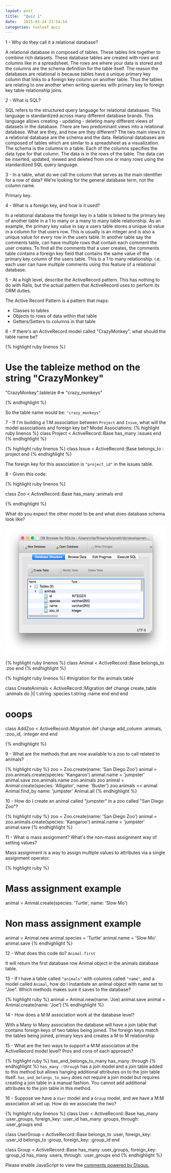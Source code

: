 ```yaml
---
layout: post
title:  "Quiz 1"
date:   2015-03-24 23:54:14
categories: tealeaf quiz
---
```







1 - Why do they call it a relational database?

   A relational database in composed of tables. These tables link together to combine rich datasets. These database tables are created with rows and columns like in a spreadsheet. The rows are where your data is stored and the columns are the schema definition for the table itself. The reason the databases are relational is because tables have a unique primary key column that links to a foreign key column on another table. Thus the tables are relating to one another when writing queries with primary key to foreign key table relationship joins.

2 - What is SQL?

   SQL refers to the structured query language for relational databases. This language is standardized across many different database brands. This language allows creating - updating - deleting many different views of datasets in the database.
   There are two predominant views into a relational database. What are they, and how are they different?
   The two main views in a relational database are the schema and the data. Relational databases are composed of tables which are similar to a spreadsheet as a visualization. The schema is the columns in a table. Each of the columns specifies the data type for that column. The data is in the rows of the table. The data can be inserted, updated, viewed and deleted from one or many rows using the standardized SQL query language.

3 - In a table, what do we call the column that serves as the main identifier for a row of data? We're looking for the general database term, not the column name.

   Primary key.

4 - What is a foreign key, and how is it used?

   In a relational database the foreign key in a table is linked to the primary key of another table in a 1 to many or a many to many table relationship. As an example, the primary key value in say a users table stores a unique id value in a column for that users row. This is usually is an integer and is also a unique value for every row in the users table. In another table say the comments table, can have multiple rows that contain each comment the user creates. To find all the comments that a user creates, the comments table contains a foreign key field that contains the same value of the primary key column of the users table. This is a 1 to many relationship. i.e. each user can have multiple comments using this feature of a relational database.

5 - At a high level, describe the ActiveRecord pattern. This has nothing to do with Rails, but the actual pattern that ActiveRecord uses to perform its ORM duties.

   The Active Record Pattern is a pattern that maps:

   * Classes to tables
   * Objects to rows of data within that table
   * Getters/Setters to columns in that table

6 - If there's an ActiveRecord model called "CrazyMonkey", what should the table name be?  

{% highlight ruby linenos %}
# Use the tableize method on the string "CrazyMonkey"

"CrazyMonkey".tableize
 #=> "crazy_monkeys"

{% endhighlight %}


So the table name would be: ```"crazy_monkeys"```


7 - If I'm building a 1:M association between ```Project``` and ```Issue```, what will the model associations and foreign key be?
Model Associations:
{% highlight ruby linenos %}
class Project < ActiveRecord::Base
  has_many :issues
end
{% endhighlight %}

{% highlight ruby linenos %}
class Issue < ActiveRecord::Base
  belongs_to : project
end
{% endhighlight %}

The foreign key for this association is ```"project_id"``` in the issues table.


8 -  Given this code:

{% highlight ruby linenos %}

class Zoo < ActiveRecord::Base
  has_many :animals
end

{% endhighlight %}

What do you expect the other model to be and what does database schema look like?

<img src="/images/animal_schema.png" alt="Screen Shot 2015-03-24 at 10.14.08 PM" width="549" height="400" />

{% highlight ruby linenos %}
class Animal < ActiveRecord::Base
  belongs_to :zoo
end
{% endhighlight %}

{% highlight ruby linenos %}
#migration for the animals table

class CreateAnimals < ActiveRecord::Migration
 def change
   create_table :animals do |t|
     t.string :species
     t.string :name
   end
 end
end

# ooops

class AddZoo < ActiveRecord::Migration
  def change
    add_column :animals, :zoo_id, :integer
  end
end

{% endhighlight %}


9 - What are the methods that are now available to a zoo to call related to animals?

{% highlight ruby %}
zoo = Zoo.create(name: 'San Diego Zoo')
animal = zoo.animals.create(species: 'Kangaroo')
animal.name = 'jumpster'
animal.save
zoo.animals.name
zoo.animals
zoo
animal = Animal.create(species: 'Alligator', name: 'Buster')
zoo.animals << animal
Animal.find_by name: 'jumpster'
Animal.all
{% endhighlight %}

10 - How do I create an animal called "jumpster" in a zoo called "San Diego Zoo"?

{% highlight ruby %}
zoo = Zoo.create(name: 'San Diego Zoo')
animal = zoo.animals.create(species: 'Kangaroo')
animal.name = 'jumpster'
animal.save
{% endhighlight %}

11 -  What is mass assignment? What's the non-mass assignment way of setting values?

Mass assignment is a way to assign multiple values to attributes via a single assignment operator.

{% highlight ruby %}
# Mass assignment example

animal = Animal.create(species: 'Turtle', name: 'Slow Mo')

# Non mass assignment example

animal = Animal.new
animal.species = 'Turtle'
animal.name = 'Slow Mo'
animal.save
{% endhighlight %}

12 - What does this code do? ```Animal.first```

It will return the first database row Animal object in the animals database table.

13 - If I have a table called ```"animals"``` with columns called ```"name"```, and a model called ```Animal```, how do I instantiate an animal object with name set to "Joe". Which methods makes sure it saves to the database?

{% highlight ruby %}
animal = Animal.new(name: 'Joe)
animal.save
animal = Animal.create(name: 'Joe')
{% endhighlight %}

14 - How does a M:M association work at the database level?

With a Many to Many association the database will have a join table that contains foreign keys of two tables being joined. The foreign keys match the tables being joined, primary keys and creates a M to M relationship

15 - What are the two ways to support a M:M association at the ActiveRecord model level? Pros and cons of each approach?

{% highlight ruby %}
has_and_belongs_to_many
has_many :through
{% endhighlight %}
```has_many :through``` has a join model and a join table added to this method but allows hanging additional attributes on to the join table itself. ```has_and_belongs_to_many``` does not require a join model but requires creating a join table in a manual fashion. You cannot add additional attributes to the join table in this method.

16 - Suppose we have a ```User``` model and a ```Group``` model, and we have a M:M association all set up. How do we associate the two?

{% highlight ruby linenos %}
class User < ActiveRecord::Base
  has_many :user_groups, foreign_key: :user_id
  has_many :groups, through: :user_groups
end

class UserGroup < ActiveRecord::Base
  belongs_to :user, foreign_key: :user_id
  belongs_to :group, foreign_key: :group_id
end

class Group < ActiveRecord::Base
  has_many :user_groups, foreign_key: :group_id
  has_many :users, through: :user_groups
end
{% endhighlight %}

<div id="disqus_thread"></div>
<script type="text/javascript">
    /* * * CONFIGURATION VARIABLES * * */
    var disqus_shortname = 'blogchipselfxyz';
    var disqus_identifier = 'quiz1';

    /* * * DON'T EDIT BELOW THIS LINE * * */
    (function() {
        var dsq = document.createElement('script'); dsq.type = 'text/javascript'; dsq.async = true;
        dsq.src = '//' + disqus_shortname + '.disqus.com/embed.js';
        (document.getElementsByTagName('head')[0] || document.getElementsByTagName('body')[0]).appendChild(dsq);
    })();
</script>
<noscript>Please enable JavaScript to view the <a href="https://disqus.com/?ref_noscript" rel="nofollow">comments powered by Disqus.</a></noscript>


<script type="text/javascript">
    /* * * CONFIGURATION VARIABLES * * */
    var disqus_shortname = 'blogchipselfxyz';
    var disqus_identifier = 'quiz1';

    /* * * DON'T EDIT BELOW THIS LINE * * */
    (function () {
        var s = document.createElement('script'); s.async = true;
        s.type = 'text/javascript';
        s.src = '//' + disqus_shortname + '.disqus.com/count.js';
        (document.getElementsByTagName('HEAD')[0] || document.getElementsByTagName('BODY')[0]).appendChild(s);
    }());
</script>
